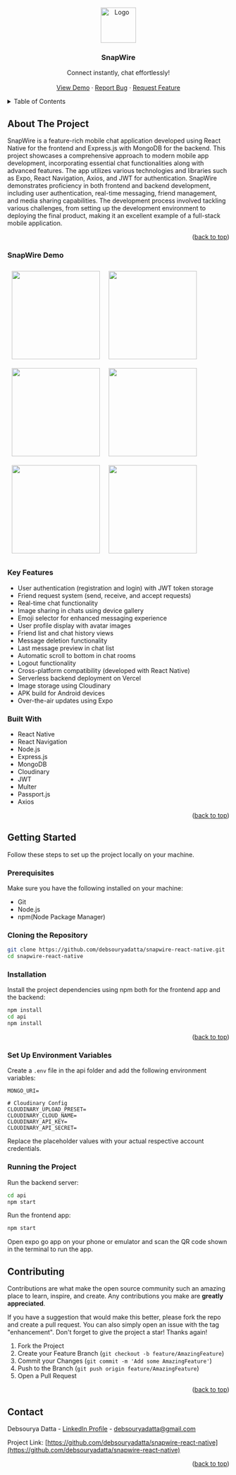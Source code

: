 <!-- Improved compatibility of back to top link: See: https://github.com/othneildrew/Best-README-Template/pull/73 -->
<a id="readme-top"></a>



<!-- PROJECT LOGO -->
<br />
<div align="center">
  <a href="https://github.com/debsouryadatta/snapwire-react-native">
    <img src="https://res.cloudinary.com/diyxwdtjd/image/upload/v1721799609/projects/icon_fpk4hr.png" alt="Logo" width="80" height="80">
  </a>

  <h3 align="center">SnapWire</h3>

  <p align="center">
    Connect instantly, chat effortlessly!
    <br />
    <br />
    <a href="https://github.com/debsouryadatta/snapwire-react-native">View Demo</a>
    ·
    <a href="https://github.com/debsouryadatta/snapwire-react-native/issues/new?labels=bug&template=bug-report---.md">Report Bug</a>
    ·
    <a href="https://github.com/debsouryadatta/snapwire-react-native/issues/new?labels=enhancement&template=feature-request---.md">Request Feature</a>
  </p>
</div>



<!-- TABLE OF CONTENTS -->
<details>
  <summary>Table of Contents</summary>
  <ol>
    <li>
      <a href="#about-the-project">About The Project</a>
      <ul>
        <li><a href="#key-features">Key Features</a></li>
        <li><a href="#snapwire-demo">SnapWire Demo</a></li>
        <li><a href="#built-with">Built With</a></li>
      </ul>
    </li>
    <li>
      <a href="#getting-started">Getting Started</a>
      <ul>
        <li><a href="#prerequisites">Prerequisites</a></li>
        <li><a href="#cloning-the-repository">Cloning the Repository</a></li>
        <li><a href="#installation">Installation</a></li>
        <li><a href="#set-up-environment-variables">Set Up Environment Variables</a></li>
        <li><a href="#running-the-project">Running the Project</a></li>
      </ul>
    </li>
    <li><a href="#contributing">Contributing</a></li>
    <li><a href="#contact">Contact</a></li>
  </ol>
</details>



<!-- ABOUT THE PROJECT -->
## About The Project

SnapWire is a feature-rich mobile chat application developed using React Native for the frontend and Express.js with MongoDB for the backend. This project showcases a comprehensive approach to modern mobile app development, incorporating essential chat functionalities along with advanced features. The app utilizes various technologies and libraries such as Expo, React Navigation, Axios, and JWT for authentication. SnapWire demonstrates proficiency in both frontend and backend development, including user authentication, real-time messaging, friend management, and media sharing capabilities. The development process involved tackling various challenges, from setting up the development environment to deploying the final product, making it an excellent example of a full-stack mobile application.

<p align="right">(<a href="#readme-top">back to top</a>)</p>

### SnapWire Demo
<div style="display: flex; flex-wrap: wrap;">
  <img style="margin: 10px" src="https://res.cloudinary.com/diyxwdtjd/image/upload/v1721882863/projects/1_hfectk.jpg" width="200" height="auto">
  <img style="margin: 10px" src="https://res.cloudinary.com/diyxwdtjd/image/upload/v1721882863/projects/2_gnkqja.jpg" width="200" height="auto">
  <img style="margin: 10px" src="https://res.cloudinary.com/diyxwdtjd/image/upload/v1721882863/projects/3_xvxk4j.jpg" width="200" height="auto">
  <img style="margin: 10px" src="https://res.cloudinary.com/diyxwdtjd/image/upload/v1721882863/projects/4_rzpzis.jpg" width="200" height="auto">
  <img style="margin: 10px" src="https://res.cloudinary.com/diyxwdtjd/image/upload/v1721882863/projects/5_hgsx3c.jpg" width="200" height="auto">
  <img style="margin: 10px" src="https://res.cloudinary.com/diyxwdtjd/image/upload/v1721882863/projects/6_llwyex.jpg" width="200" height="auto">
</div>

### Key Features
- User authentication (registration and login) with JWT token storage
- Friend request system (send, receive, and accept requests)
- Real-time chat functionality
- Image sharing in chats using device gallery
- Emoji selector for enhanced messaging experience
- User profile display with avatar images
- Friend list and chat history views
- Message deletion functionality
- Last message preview in chat list
- Automatic scroll to bottom in chat rooms
- Logout functionality
- Cross-platform compatibility (developed with React Native)
- Serverless backend deployment on Vercel
- Image storage using Cloudinary
- APK build for Android devices
- Over-the-air updates using Expo


### Built With

- React Native
- React Navigation
- Node.js
- Express.js
- MongoDB
- Cloudinary
- JWT
- Multer
- Passport.js
- Axios

<p align="right">(<a href="#readme-top">back to top</a>)</p>



<!-- GETTING STARTED -->
## Getting Started
Follow these steps to set up the project locally on your machine.

### Prerequisites
Make sure you have the following installed on your machine:
  - Git
  - Node.js
  - npm(Node Package Manager)


### Cloning the Repository

```bash
git clone https://github.com/debsouryadatta/snapwire-react-native.git
cd snapwire-react-native
```

### Installation
Install the project dependencies using npm both for the frontend app and the backend:
```bash
npm install
cd api
npm install
```



<p align="right">(<a href="#readme-top">back to top</a>)</p>



<!-- Set Up Environment Variables -->
### Set Up Environment Variables
Create a `.env` file in the api folder and add the following environment variables:
```env
MONGO_URI=

# Cloudinary Config
CLOUDINARY_UPLOAD_PRESET=
CLOUDINARY_CLOUD_NAME=
CLOUDINARY_API_KEY=
CLOUDINARY_API_SECRET=
```
Replace the placeholder values with your actual respective account credentials.


<!-- Running the Project -->
### Running the Project
Run the backend server:
```bash
cd api
npm start
```
Run the frontend app:
```bash
npm start
```
Open expo go app on your phone or emulator and scan the QR code shown in the terminal to run the app.


<!-- CONTRIBUTING -->
## Contributing

Contributions are what make the open source community such an amazing place to learn, inspire, and create. Any contributions you make are **greatly appreciated**.

If you have a suggestion that would make this better, please fork the repo and create a pull request. You can also simply open an issue with the tag "enhancement".
Don't forget to give the project a star! Thanks again!

1. Fork the Project
2. Create your Feature Branch (`git checkout -b feature/AmazingFeature`)
3. Commit your Changes (`git commit -m 'Add some AmazingFeature'`)
4. Push to the Branch (`git push origin feature/AmazingFeature`)
5. Open a Pull Request

<p align="right">(<a href="#readme-top">back to top</a>)</p>





<!-- CONTACT -->
## Contact

Debsourya Datta - [LinkedIn Profile](https://www.linkedin.com/in/debsourya-datta-177909225) - debsouryadatta@gmail.com

Project Link: [https://github.com/debsouryadatta/snapwire-react-native](https://github.com/debsouryadatta/snapwire-react-native)

<p align="right">(<a href="#readme-top">back to top</a>)</p>

